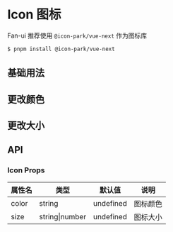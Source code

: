 # Icon 图标

Fan-ui 推荐使用 `@icon-park/vue-next` 作为图标库

```bash
$ pnpm install @icon-park/vue-next
```

## 基础用法

<demo vue="../example/icon/Basic.vue" />

## 更改颜色

<demo vue="../example/icon/Color.vue" />

## 更改大小

<demo vue="../example/icon/Size.vue" />

## API

### Icon Props

| 属性名 | 类型           | 默认值    | 说明     |
| ------ | -------------- | --------- | -------- |
| color  | string         | undefined | 图标颜色 |
| size   | string\|number | undefined | 图标大小 |

